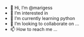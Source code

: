 - 👋 Hi, I’m @marigess
- 👀 I’m interested in 
- 🌱 I’m currently learning python
- 💞️ I’m looking to collaborate on ...
- 📫 How to reach me ...

<!---
marigess/marigess is a ✨ special ✨ repository because its `README.md` (this file) appears on your GitHub profile.
You can click the Preview link to take a look at your changes.
--->
